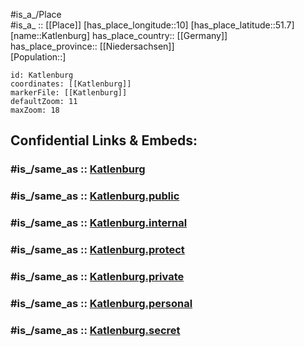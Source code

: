 ﻿---
confidential: public
isDeleted: false
location:
- 51.7
- 10
mapmarker: city
mapzoom:
- 7
- 12
SpocWebEntityId: 31345
tags:
- geo/City
type: City
---

#is_a_/Place  
#is_a_ :: [[Place]] 
[has_place_longitude::10] 
[has_place_latitude::51.7] 
[name::Katlenburg] 
has_place_country:: [[Germany]]  
has_place_province:: [[Niedersachsen]]  
[Population::] 



```leaflet
id: Katlenburg
coordinates: [[Katlenburg]] 
markerFile: [[Katlenburg]] 
defaultZoom: 11 
maxZoom: 18
```


## Confidential Links & Embeds: 

### #is_/same_as :: [Katlenburg](/_Standards/Earth/Continent/Europe/Europe~Central/Germany/Germany~West/Niedersachsen/counties~Niedersachsen/Northeim/cities~Northeim/Katlenburg-Lindau/boroughs~Katlenburg-Lindau/Katlenburg.md) 

### #is_/same_as :: [Katlenburg.public](/_public/Earth/Continent/Europe/Europe~Central/Germany/Germany~West/Niedersachsen/counties~Niedersachsen/Northeim/cities~Northeim/Katlenburg-Lindau/boroughs~Katlenburg-Lindau/Katlenburg.public.md) 

### #is_/same_as :: [Katlenburg.internal](/_internal/Earth/Continent/Europe/Europe~Central/Germany/Germany~West/Niedersachsen/counties~Niedersachsen/Northeim/cities~Northeim/Katlenburg-Lindau/boroughs~Katlenburg-Lindau/Katlenburg.internal.md) 

### #is_/same_as :: [Katlenburg.protect](/_protect/Earth/Continent/Europe/Europe~Central/Germany/Germany~West/Niedersachsen/counties~Niedersachsen/Northeim/cities~Northeim/Katlenburg-Lindau/boroughs~Katlenburg-Lindau/Katlenburg.protect.md) 

### #is_/same_as :: [Katlenburg.private](/_private/Earth/Continent/Europe/Europe~Central/Germany/Germany~West/Niedersachsen/counties~Niedersachsen/Northeim/cities~Northeim/Katlenburg-Lindau/boroughs~Katlenburg-Lindau/Katlenburg.private.md) 

### #is_/same_as :: [Katlenburg.personal](/_personal/Earth/Continent/Europe/Europe~Central/Germany/Germany~West/Niedersachsen/counties~Niedersachsen/Northeim/cities~Northeim/Katlenburg-Lindau/boroughs~Katlenburg-Lindau/Katlenburg.personal.md) 

### #is_/same_as :: [Katlenburg.secret](/_secret/Earth/Continent/Europe/Europe~Central/Germany/Germany~West/Niedersachsen/counties~Niedersachsen/Northeim/cities~Northeim/Katlenburg-Lindau/boroughs~Katlenburg-Lindau/Katlenburg.secret.md)

